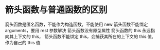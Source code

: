 # 箭头函数与普通函数的区别 

箭头函数是匿名函数，不能作为构造函数，不能使用 new 箭头函数不能绑定 arguments，要用 rest 参数解决 箭头函数没有原型属性 箭头函数的 this 永远指向其上下文的 this， 箭头函数不能绑定 this，会捕获其所在的上下文的 this 值，作为自己的 this 值
